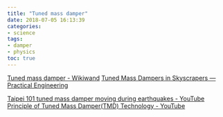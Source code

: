 ```yaml
---
title: "Tuned mass damper"
date: 2018-07-05 16:13:39
categories:
- science
tags:
- damper
- physics
toc: true
---
```


[Tuned mass damper - Wikiwand](https://www.wikiwand.com/en/Tuned_mass_damper)
[Tuned Mass Dampers in Skyscrapers — Practical Engineering](http://practical.engineering/blog/2016/2/14/tuned-mass-dampers-in-skyscrapers)

[Taipei 101 tuned mass damper moving during earthquakes - YouTube](https://www.youtube.com/watch?v=ohKqE_mwMmo)
[Principle of Tuned Mass Damper(TMD) Technology - YouTube](https://www.youtube.com/watch?v=lhNjfNUOUo8)

